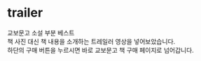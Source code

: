 # trailer


교보문고 소설 부분 베스트
<br>
책 사진 대신 책 내용을 소개하는 트레일러 영상을 넣어보았습니다.
<br>
하단의 구매 버튼을 누르시면 바로 교보문고 책 구매 페이지로 넘어갑니다.
<br>
